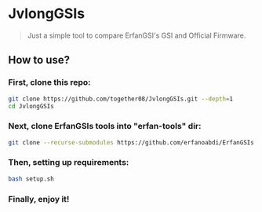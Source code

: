 # JvlongGSIs

> Just a simple tool to compare ErfanGSI's GSI and Official Firmware. 

## How to use?

### First, clone this repo:

```bash
git clone https://github.com/together08/JvlongGSIs.git --depth=1
cd JvlongGSIs
```

### Next, clone ErfanGSIs tools into "erfan-tools" dir:

```bash
git clone --recurse-submodules https://github.com/erfanoabdi/ErfanGSIs.git --depth=1 erfan-tools
```

### Then, setting up requirements:

```bash
bash setup.sh
```

### Finally, enjoy it!

